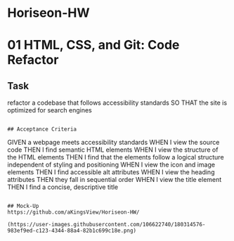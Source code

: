 # Horiseon-HW

# 01 HTML, CSS, and Git: Code Refactor

##  Task

refactor a codebase that follows accessibility standards
SO THAT the site is optimized for search engines
```

## Acceptance Criteria

```
GIVEN a webpage meets accessibility standards
WHEN I view the source code
THEN I find semantic HTML elements
WHEN I view the structure of the HTML elements
THEN I find that the elements follow a logical structure independent of styling and positioning
WHEN I view the icon and image elements
THEN I find accessible alt attributes
WHEN I view the heading attributes
THEN they fall in sequential order
WHEN I view the title element
THEN I find a concise, descriptive title
```

## Mock-Up
https://github.com/aKingsView/Horiseon-HW/

(https://user-images.githubusercontent.com/106622740/180314576-983ef9ed-c123-4344-88a4-82b1c699c18e.png)

